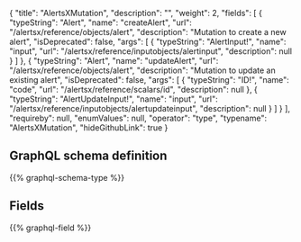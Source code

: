 {
  "title": "AlertsXMutation",
  "description": "",
  "weight": 2,
  "fields": [
    {
      "typeString": "Alert",
      "name": "createAlert",
      "url": "/alertsx/reference/objects/alert",
      "description": "Mutation to create a new alert",
      "isDeprecated": false,
      "args": [
        {
          "typeString": "AlertInput!",
          "name": "input",
          "url": "/alertsx/reference/inputobjects/alertinput",
          "description": null
        }
      ]
    },
    {
      "typeString": "Alert",
      "name": "updateAlert",
      "url": "/alertsx/reference/objects/alert",
      "description": "Mutation to update an existing alert",
      "isDeprecated": false,
      "args": [
        {
          "typeString": "ID!",
          "name": "code",
          "url": "/alertsx/reference/scalars/id",
          "description": null
        },
        {
          "typeString": "AlertUpdateInput!",
          "name": "input",
          "url": "/alertsx/reference/inputobjects/alertupdateinput",
          "description": null
        }
      ]
    }
  ],
  "requireby": null,
  "enumValues": null,
  "operator": "type",
  "typename": "AlertsXMutation",
  "hideGithubLink": true
}
## GraphQL schema definition

{{% graphql-schema-type %}}

## Fields

{{% graphql-field %}}

